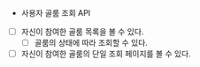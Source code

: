 - 사용자 골룸 조회 API
- [ ] 자신이 참여한 골룸 목록을 볼 수 있다.
    - [ ] 골룸의 상태에 따라 조회할 수 있다.
- [ ] 자신이 참여한 골룸의 단일 조회 페이지를 볼 수 있다.
